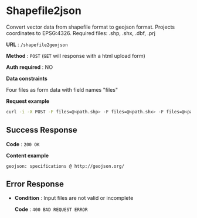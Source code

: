 ﻿
# Shapefile2json

Convert vector data from shapefile format to geojson format. Projects coordinates to EPSG:4326. Required files: .shp, .shx, .dbf, .prj

**URL** : `/shapefile2geojson`

**Method** : `POST` (`GET` will response with a html upload form)

**Auth required** : NO

**Data constraints**

Four files as form data with field names "files"

**Request example**

```bash
curl -i -X POST -F files=@<path.shp> -F files=@<path.shx> -F files=@<path.dbf> -F files=@<path.prj> <this:url>
```

## Success Response

**Code** : `200 OK`

**Content example**

```
geojson: specifications @ http://geojson.org/
```

## Error Response


* **Condition** : Input files are not valid or incomplete

	**Code** : `400 BAD REQUEST ERROR`
